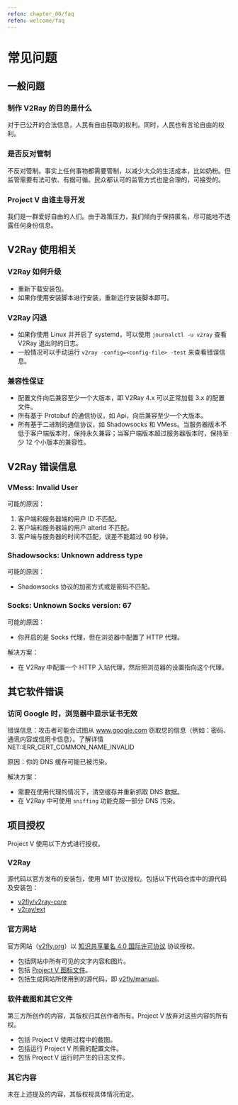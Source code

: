 ```yaml
---
refcn: chapter_00/faq
refen: welcome/faq
---
```


# 常见问题

## 一般问题

### 制作 V2Ray 的目的是什么

对于已公开的合法信息，人民有自由获取的权利。同时，人民也有言论自由的权利。

### 是否反对管制

不反对管制。事实上任何事物都需要管制，以减少大众的生活成本，比如奶粉。但监管需要有法可依、有据可循。民众都认可的监管方式也是合理的，可接受的。

### Project V 由谁主导开发

我们是一群爱好自由的人们。由于政策压力，我们倾向于保持匿名，尽可能地不透露任何身份信息。

## V2Ray 使用相关

### V2Ray 如何升级

* 重新下载安装包。
* 如果你使用安装脚本进行安装，重新运行安装脚本即可。

### V2Ray 闪退

* 如果你使用 Linux 并开启了 systemd，可以使用 `journalctl -u v2ray` 查看 V2Ray 退出时的日志。
* 一般情况可以手动运行 `v2ray -config=<config-file> -test` 来查看错误信息。

### 兼容性保证

* 配置文件向后兼容至少一个大版本，即 V2Ray 4.x 可以正常加载 3.x 的配置文件。
* 所有基于 Protobuf 的通信协议，如 Api，向后兼容至少一个大版本。
* 所有基于二进制的通信协议，如 Shadowsocks 和 VMess。当服务器版本不低于客户端版本时，保持永久兼容；当客户端版本超过服务器版本时，保持至少 12 个小版本的兼容性。

## V2Ray 错误信息

### VMess: Invalid User

可能的原因：

1. 客户端和服务器端的用户 ID 不匹配。
1. 客户端和服务器端的用户 alterId 不匹配。
1. 客户端与服务器的时间不匹配，误差不能超过 90 秒钟。

### Shadowsocks: Unknown address type

可能的原因：

* Shadowsocks 协议的加密方式或是密码不匹配。

### Socks: Unknown Socks version: 67

可能的原因：

* 你开启的是 Socks 代理，但在浏览器中配置了 HTTP 代理。

解决方案：

* 在 V2Ray 中配置一个 HTTP 入站代理，然后把浏览器的设置指向这个代理。

## 其它软件错误

### 访问 Google 时，浏览器中显示证书无效

错误信息：攻击者可能会试图从 www.google.com 窃取您的信息（例如：密码、通讯内容或信用卡信息）。了解详情 NET::ERR_CERT_COMMON_NAME_INVALID

原因：你的 DNS 缓存可能已被污染。

解决方案：

* 需要在使用代理的情况下，清空缓存并重新抓取 DNS 数据。
* 在 V2Ray 中可使用 `sniffing` 功能克服一部分 DNS 污染。

## 项目授权

Project V 使用以下方式进行授权。

### V2Ray

源代码以官方发布的安装包，使用 MIT 协议授权。包括以下代码仓库中的源代码及安装包：

* [v2fly/v2ray-core](https://www.github.com/v2fly/v2ray-core/)
* [v2ray/ext](https://www.github.com/v2ray/ext)

### 官方网站

官方网站（[v2fly.org](https://www.v2fly.org/)）以 [知识共享署名 4.0 国际许可协议](https://creativecommons.org/licenses/by/4.0/deed.zh) 协议授权。

* 包括网站中所有可见的文字内容和图片。
* 包括 <a href="https://www.v2ray.com/resources/v2ray_1024.png" target="_blank">Project V 图标文件</a>。
* 包括生成网站所使用到的源代码，即 [v2fly/manual](https://www.github.com/v2fly/manual)。

### 软件截图和其它文件

第三方所创作的内容，其版权归其创作者所有。Project V 放弃对这些内容的所有权。

* 包括 Project V 使用过程中的截图。
* 包括运行 Project V 所需的配置文件。
* 包括 Project V 运行时产生的日志文件。

### 其它内容

未在上述提及的内容，其版权视具体情况而定。
